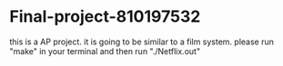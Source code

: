 # Final-project-810197532
this is a AP project. it is going to be similar to a film system.
please run "make" in your terminal and then run "./Netflix.out"
